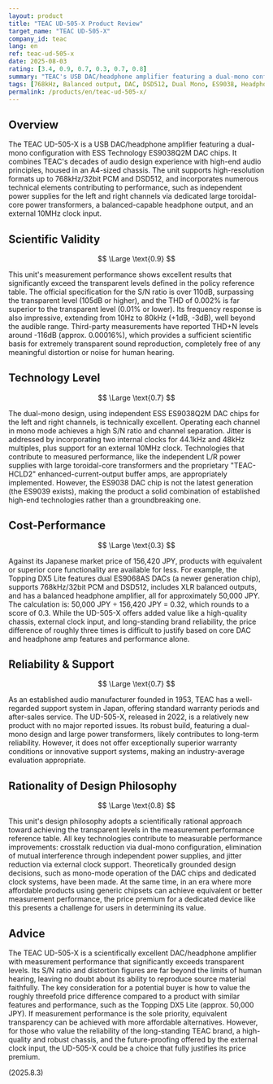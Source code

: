 ```yaml
---
layout: product
title: "TEAC UD-505-X Product Review"
target_name: "TEAC UD-505-X"
company_id: teac
lang: en
ref: teac-ud-505-x
date: 2025-08-03
rating: [3.4, 0.9, 0.7, 0.3, 0.7, 0.8]
summary: "TEAC's USB DAC/headphone amplifier featuring a dual-mono configuration with ESS ES9038Q2M DAC chips. While its measurement performance is excellent, significantly exceeding transparent levels, it faces cost-performance challenges compared to products with equivalent features and performance."
tags: [768kHz, Balanced output, DAC, DSD512, Dual Mono, ES9038, Headphone amplifier, USB DAC]
permalink: /products/en/teac-ud-505-x/
---
```

## Overview

The TEAC UD-505-X is a USB DAC/headphone amplifier featuring a dual-mono configuration with ESS Technology ES9038Q2M DAC chips. It combines TEAC's decades of audio design experience with high-end audio principles, housed in an A4-sized chassis. The unit supports high-resolution formats up to 768kHz/32bit PCM and DSD512, and incorporates numerous technical elements contributing to performance, such as independent power supplies for the left and right channels via dedicated large toroidal-core power transformers, a balanced-capable headphone output, and an external 10MHz clock input.

## Scientific Validity

$$ \Large \text{0.9} $$

This unit's measurement performance shows excellent results that significantly exceed the transparent levels defined in the policy reference table. The official specification for the S/N ratio is over 110dB, surpassing the transparent level (105dB or higher), and the THD of 0.002% is far superior to the transparent level (0.01% or lower). Its frequency response is also impressive, extending from 10Hz to 80kHz (+1dB, -3dB), well beyond the audible range. Third-party measurements have reported THD+N levels around -116dB (approx. 0.00016%), which provides a sufficient scientific basis for extremely transparent sound reproduction, completely free of any meaningful distortion or noise for human hearing.

## Technology Level

$$ \Large \text{0.7} $$

The dual-mono design, using independent ESS ES9038Q2M DAC chips for the left and right channels, is technically excellent. Operating each channel in mono mode achieves a high S/N ratio and channel separation. Jitter is addressed by incorporating two internal clocks for 44.1kHz and 48kHz multiples, plus support for an external 10MHz clock. Technologies that contribute to measured performance, like the independent L/R power supplies with large toroidal-core transformers and the proprietary "TEAC-HCLD2" enhanced-current-output buffer amps, are appropriately implemented. However, the ES9038 DAC chip is not the latest generation (the ES9039 exists), making the product a solid combination of established high-end technologies rather than a groundbreaking one.

## Cost-Performance

$$ \Large \text{0.3} $$

Against its Japanese market price of 156,420 JPY, products with equivalent or superior core functionality are available for less. For example, the Topping DX5 Lite features dual ES9068AS DACs (a newer generation chip), supports 768kHz/32bit PCM and DSD512, includes XLR balanced outputs, and has a balanced headphone amplifier, all for approximately 50,000 JPY. The calculation is: 50,000 JPY ÷ 156,420 JPY = 0.32, which rounds to a score of 0.3. While the UD-505-X offers added value like a high-quality chassis, external clock input, and long-standing brand reliability, the price difference of roughly three times is difficult to justify based on core DAC and headphone amp features and performance alone.

## Reliability & Support

$$ \Large \text{0.7} $$

As an established audio manufacturer founded in 1953, TEAC has a well-regarded support system in Japan, offering standard warranty periods and after-sales service. The UD-505-X, released in 2022, is a relatively new product with no major reported issues. Its robust build, featuring a dual-mono design and large power transformers, likely contributes to long-term reliability. However, it does not offer exceptionally superior warranty conditions or innovative support systems, making an industry-average evaluation appropriate.

## Rationality of Design Philosophy

$$ \Large \text{0.8} $$

This unit's design philosophy adopts a scientifically rational approach toward achieving the transparent levels in the measurement performance reference table. All key technologies contribute to measurable performance improvements: crosstalk reduction via dual-mono configuration, elimination of mutual interference through independent power supplies, and jitter reduction via external clock support. Theoretically grounded design decisions, such as mono-mode operation of the DAC chips and dedicated clock systems, have been made. At the same time, in an era where more affordable products using generic chipsets can achieve equivalent or better measurement performance, the price premium for a dedicated device like this presents a challenge for users in determining its value.

## Advice

The TEAC UD-505-X is a scientifically excellent DAC/headphone amplifier with measurement performance that significantly exceeds transparent levels. Its S/N ratio and distortion figures are far beyond the limits of human hearing, leaving no doubt about its ability to reproduce source material faithfully. The key consideration for a potential buyer is how to value the roughly threefold price difference compared to a product with similar features and performance, such as the Topping DX5 Lite (approx. 50,000 JPY). If measurement performance is the sole priority, equivalent transparency can be achieved with more affordable alternatives. However, for those who value the reliability of the long-standing TEAC brand, a high-quality and robust chassis, and the future-proofing offered by the external clock input, the UD-505-X could be a choice that fully justifies its price premium.

(2025.8.3)
